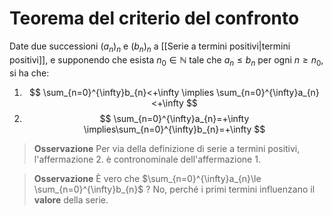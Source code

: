 # Teorema del criterio del confronto
Date due successioni $(a_{n})_{n}$ e $(b_{n})_{n}$ a [[Serie a termini positivi|termini positivi]], e supponendo che esista $n_{0}\in\mathbb{N}$ tale che $a_{n}\le b_{n}$ per ogni $n\ge n_{0}$, si ha che:

1. $$
\sum_{n=0}^{\infty}b_{n}<+\infty \implies \sum_{n=0}^{\infty}a_{n} <+\infty
$$
2. $$
\sum_{n=0}^{\infty}a_{n}=+\infty \implies\sum_{n=0}^{\infty}b_{n}=+\infty
$$
>**Osservazione**
>Per via della definizione di serie a termini positivi, l'affermazione 2. è contronominale dell'affermazione 1.

>**Osservazione**
>È vero che $\sum_{n=0}^{\infty}a_{n}\le \sum_{n=0}^{\infty}b_{n}$ ?
>No, perché i primi termini influenzano il **valore** della serie.

 